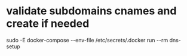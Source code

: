 # validate subdomains cnames and create if needed
sudo -E docker-compose --env-file /etc/secrets/.docker run --rm dns-setup
